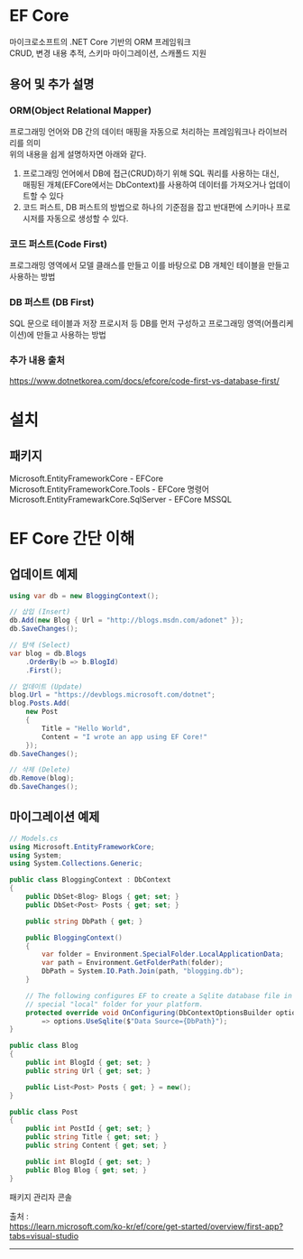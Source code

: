 # EF Core
마이크로소프트의 .NET Core 기반의 ORM 프레임워크 <br/>
CRUD, 변경 내용 추적, 스키마 마이그레이션, 스캐폴드 지원 <br/>

## 용어 및 추가 설명
### ORM(Object Relational Mapper) 
프로그래밍 언어와 DB 간의 데이터 매핑을 자동으로 처리하는 프레임워크나 라이브러리를 의미 <br/>
위의 내용을 쉽게 설명하자면 아래와 같다. <br/>
1. 프로그래밍 언어에서 DB에 접근(CRUD)하기 위해 SQL 쿼리를 사용하는 대신, <br/>
    매핑된 개체(EFCore에서는 DbContext)를 사용하여 데이터를 가져오거나 업데이트할 수 있다 <br/>
2. 코드 퍼스트, DB 퍼스트의 방법으로 하나의 기준점을 잡고 반대편에 스키마나 프로시저를 자동으로 생성할 수 있다. <br/>
### 코드 퍼스트(Code First) 
프로그래밍 영역에서 모델 클래스를 만들고 이를 바탕으로 DB 개체인 테이블을 만들고 사용하는 방법<br/>
### DB 퍼스트 (DB First) 
SQL 문으로 테이블과 저장 프로시저 등 DB를 먼저 구성하고 프로그래밍 영역(어플리케이션)에 만들고 사용하는 방법 <br/>

### 추가 내용 출처
https://www.dotnetkorea.com/docs/efcore/code-first-vs-database-first/ <br/>

# 설치
## 패키지
Microsoft.EntityFrameworkCore - EFCore <br/>
Microsoft.EntityFrameworkCore.Tools - EFCore 명령어 <br/>
Microsoft.EntityFramewarkCore.SqlServer - EFCore MSSQL <br/>
# EF Core 간단 이해
## 업데이트 예제
```c#
using var db = new BloggingContext();

// 삽입 (Insert)
db.Add(new Blog { Url = "http://blogs.msdn.com/adonet" });
db.SaveChanges();

// 탐색 (Select)
var blog = db.Blogs
    .OrderBy(b => b.BlogId)
    .First();

// 업데이트 (Update)
blog.Url = "https://devblogs.microsoft.com/dotnet";
blog.Posts.Add(
    new Post
    {
        Title = "Hello World",
        Content = "I wrote an app using EF Core!"
    });
db.SaveChanges();

// 삭제 (Delete)
db.Remove(blog);
db.SaveChanges();
```

## 마이그레이션 예제
```c#
// Models.cs
using Microsoft.EntityFrameworkCore;
using System;
using System.Collections.Generic;

public class BloggingContext : DbContext
{
    public DbSet<Blog> Blogs { get; set; }
    public DbSet<Post> Posts { get; set; }

    public string DbPath { get; }

    public BloggingContext()
    {
        var folder = Environment.SpecialFolder.LocalApplicationData;
        var path = Environment.GetFolderPath(folder);
        DbPath = System.IO.Path.Join(path, "blogging.db");
    }

    // The following configures EF to create a Sqlite database file in the
    // special "local" folder for your platform.
    protected override void OnConfiguring(DbContextOptionsBuilder options)
        => options.UseSqlite($"Data Source={DbPath}");
}

public class Blog
{
    public int BlogId { get; set; }
    public string Url { get; set; }

    public List<Post> Posts { get; } = new();
}

public class Post
{
    public int PostId { get; set; }
    public string Title { get; set; }
    public string Content { get; set; }

    public int BlogId { get; set; }
    public Blog Blog { get; set; }
}
```

패키지 관리자 콘솔 <br/>

출처 : <br/>
https://learn.microsoft.com/ko-kr/ef/core/get-started/overview/first-app?tabs=visual-studio <br/>

<hr/>


